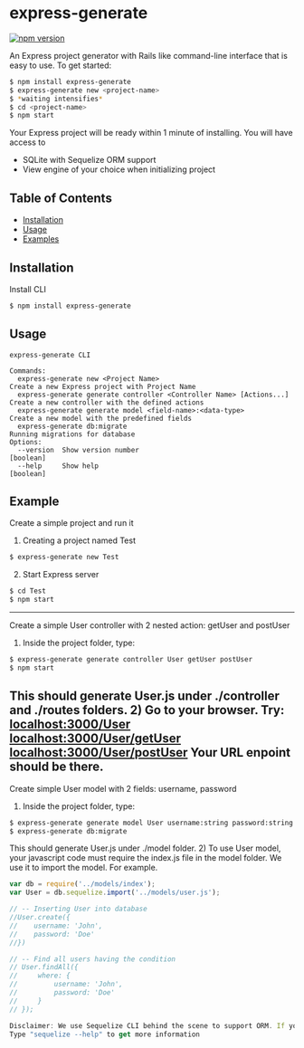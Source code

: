 # express-generate

[![npm version](https://badge.fury.io/js/express-generate.svg)](https://badge.fury.io/js/express-generate)

An Express project generator with Rails like command-line interface that is easy to use. To get started: 
```bash
$ npm install express-generate
$ express-generate new <project-name>
$ *waiting intensifies*
$ cd <project-name>
$ npm start
```
Your Express project will be ready within 1 minute of installing. You will have access to
- SQLite with Sequelize ORM support
- View engine of your choice when initializing project

## Table of Contents
- [Installation](#installation)
- [Usage](#usage)
- [Examples](#Examples)

## Installation
Install CLI
```bash
$ npm install express-generate
```

## Usage
```
express-generate CLI

Commands:
  express-generate new <Project Name>                                    Create a new Express project with Project Name
  express-generate generate controller <Controller Name> [Actions...]    Create a new controller with the defined actions
  express-generate generate model <field-name>:<data-type>               Create a new model with the predefined fields
  express-generate db:migrate                                            Running migrations for database
Options:
  --version  Show version number                                         [boolean]
  --help     Show help                                                   [boolean]
```
## Example
Create a simple project and run it
1) Creating a project named Test
```bash
$ express-generate new Test
```
2) Start Express server
```bash
$ cd Test
$ npm start
```
---
Create a simple User controller with 2 nested action: getUser and postUser
1) Inside the project folder, type:
```bash
$ express-generate generate controller User getUser postUser
$ npm start
```
This should generate User.js under ./controller and ./routes folders. 
2) Go to your browser. Try:
[localhost:3000/User](localhost:3000/User)
[localhost:3000/User/getUser](localhost:3000/User/getUser)
[localhost:3000/User/postUser](localhost:3000/User/postUser)
Your URL enpoint should be there.
---
Create simple User model with 2 fields: username, password
1) Inside the project folder, type:
```bash
$ express-generate generate model User username:string password:string
$ express-generate db:migrate
```
This should generate User.js under ./model folder.
2) To use User model, your javascript code must require the index.js file in the model folder. We use it to import the model. For example.
```javascript
var db = require('../models/index');
var User = db.sequelize.import('../models/user.js');

// -- Inserting User into database
//User.create({
//    username: 'John',
//    password: 'Doe'
//})

// -- Find all users having the condition
// User.findAll({
//     where: {
//         username: 'John',
//         password: 'Doe'
//     }
// });

Disclaimer: We use Sequelize CLI behind the scene to support ORM. If you want to use Sequelize CLI instead of using ours CLI, you are welcome to do so.
Type "sequelize --help" to get more information
```



